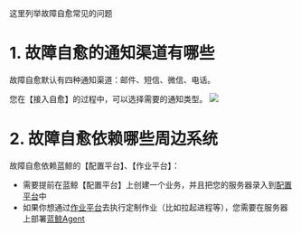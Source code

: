 
这里列举故障自愈常见的问题

# 1. 故障自愈的通知渠道有哪些 
故障自愈默认有四种通知渠道：邮件、短信、微信、电话。

您在【接入自愈】的过程中，可以选择需要的通知类型。
![](https://mc.qcloudimg.com/static/img/098ca74d53c2dfb765ec2090e44e1791/14955241327247.jpg)

# 2. 故障自愈依赖哪些周边系统 

故障自愈依赖蓝鲸的【配置平台】、【作业平台】：

- 需要提前在蓝鲸【配置平台】上创建一个业务，并且把您的服务器录入到[配置平台](http://o.qcloud.com/console?app=cc-new)中
- 如果你想通过[作业平台](http://o.qcloud.com/console?app=job)去执行定制作业（比如拉起进程等），您需要在服务器上部署[蓝鲸Agent](http://o.qcloud.com/console/?app=agent-setup)

